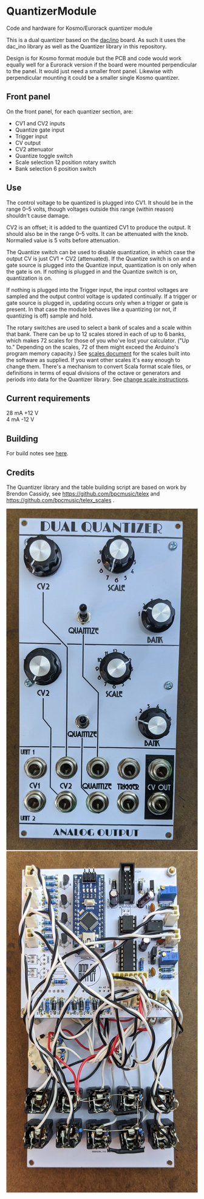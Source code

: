 # QuantizerModule
Code and hardware for Kosmo/Eurorack quantizer module

This is a dual quantizer based on the [dac/ino](https://github.com/holmesrichards/dac_ino) board. As such it uses the dac\_ino library as well as the Quantizer library in this repository. 

Design is for Kosmo format module but the PCB and code would work equally well for a Eurorack version if the board were mounted perpendicular to the panel. It would just need a smaller front panel. Likewise with perpendicular mounting it could be a smaller single Kosmo quantizer.

## Front panel
On the front panel, for each quantizer section, are:

- CV1 and CV2 inputs
- Quantize gate input
- Trigger input
- CV output
- CV2 attenuator
- Quantize toggle switch
- Scale selection 12 position rotary switch
- Bank selection 6 position switch

## Use
The control voltage to be quantized is plugged into CV1. It should be in the range 0–5 volts, though voltages outside this range (within reason) shouldn't cause damage.

CV2 is an offset; it is added to the quantized CV1 to produce the output. It should also be in the range 0–5 volts. It can be attenuated with the knob. Normalled value is 5 volts before attenuation.

The Quantize switch can be used to disable quantization, in which case the output CV is just CV1 + CV2 (attenuated). If the Quantize switch is on and a gate source is plugged into the Quantize input, quantization is on only when the gate is on. If nothing is plugged in and the Quantize switch is on, quantization is on.

If nothing is plugged into the Trigger input, the input control voltages are sampled and the output control voltage is updated continually. If a trigger or gate source is plugged in, updating occurs only when a trigger or gate is present. In that case the module behaves like a quantizing (or not, if quantizing is off) sample and hold.

The rotary switches are used to select a bank of scales and a scale within that bank. There can be up to 12 scales stored in each of up to 6 banks, which makes 72 scales for those of you who've lost your calculator. ("Up to." Depending on the scales, 72 of them might exceed the Arduino's program memory capacity.) See [scales document](./docs/SCALES.md) for the scales built into the software as supplied. If you want other scales it's easy enough to change them. There's a mechanism to convert Scala format scale files, or definitions in terms of equal divisions of the octave or generators and periods into data for the Quantizer library. See [change scale instructions](./docs/CHANGESCALES.md).

## Current requirements
28 mA +12 V  
 4 mA -12 V

## Building
For build notes see [here](docs/BUILD.md).

## Credits
The Quantizer library and the table building script are based on work by Brendon Cassidy, see https://github.com/bpcmusic/telex and https://github.com/bpcmusic/telex_scales .

![](docs/quantizer.jpg)
![](docs/quantizer_back.jpg)

